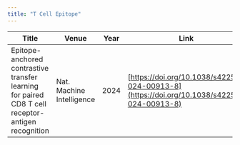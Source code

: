 ```yaml
---
title: "T Cell Epitope"
---
```


| Title | Venue | Year | Link | Notes |
| --- | --- | --- | --- | --- |
|Epitope-anchored contrastive transfer  learning for paired CD8 T cell receptor-antigen recognition| Nat. Machine Intelligence | 2024 | [https://doi.org/10.1038/s42256-024-00913-8](https://doi.org/10.1038/s42256-024-00913-8) | |

